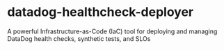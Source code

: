 # datadog-healthcheck-deployer
A powerful Infrastructure-as-Code (IaC) tool for deploying and managing DataDog health checks, synthetic tests, and SLOs
